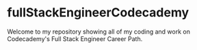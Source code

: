 # fullStackEngineerCodecademy

Welcome to my repository showing all of my coding and work on Codecademy's Full Stack Engineer Career Path.
